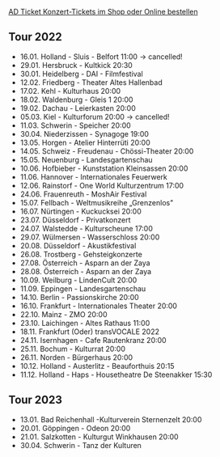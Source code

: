 [AD Ticket Konzert-Tickets im Shop oder Online bestellen](http://www.adticket.de/Sedaa.html) 

## Tour 2022
- 16.01. Holland - Sluis - Belfort 11:00 -> cancelled!
- 29.01. Hersbruck - Kultkick 20:30
- 30.01. Heidelberg - DAI - Filmfestival
- 12.02. Friedberg - Theater Altes Hallenbad 
- 17.02. Kehl - Kulturhaus 20:00  
- 18.02. Waldenburg - Gleis 1 20:00 
- 19.02. Dachau - Leierkasten 20:00
- 05.03. Kiel - Kulturforum 20:00 -> cancelled!
- 11.03. Schwerin - Speicher 20:00 
- 30.04. Niederzissen - Synagoge 19:00
- 13.05. Horgen -  Atelier Hinterrüti 20:00
- 14.05. Schweiz - Freudenau - Chössi-Theater 20:00
- 15.05. Neuenburg - Landesgartenschau
- 10.06. Hofbieber - Kunststation Kleinsassen 20:00
- 11.06. Hannover - Internationales Feuerwerk
- 12.06. Rainstorf - One World Kulturzentrum 17:00
- 24.06. Frauenreuth - MoshAir Festival
- 15.07. Fellbach -  Weltmusikreihe „Grenzenlos"
- 16.07. Nürtingen - Kuckucksei 20:00 
- 23.07. Düsseldorf - Privatkonzert
- 24.07. Walstedde - Kulturscheune 17:00
- 29.07. Wülmersen - Wasserschloss 20:00 
- 20.08. Düsseldorf - Akustikfestival 
- 26.08. Trostberg - Gehsteigkonzerte
- 27.08. Österreich - Asparn an der Zaya
- 28.08. Österreich - Asparn an der Zaya
- 10.09. Weilburg - LindenCult 20:00 
- 11.09. Eppingen - Landesgartenschau 
- 14.10. Berlin - Passionskirche 20:00
- 16.10. Frankfurt - Internationales Theater 20:00
- 22.10. Mainz - ZMO 20:00
- 23.10. Laichingen - Altes Rathaus 11:00
- 18.11. Frankfurt (Oder) transVOCALE 2022 
- 24.11. Isernhagen - Cafe Rautenkranz 20:00
- 25.11. Bochum - Kulturrat 20:00 
- 26.11. Norden - Bürgerhaus 20:00
- 10.12. Holland - Austerlitz - Beauforthuis 20:15
- 11.12. Holland - Haps - Housetheatre De Steenakker 15:30
  
## Tour 2023
- 13.01. Bad Reichenhall -Kulturverein Sternenzelt 20:00
- 20.01. Göppingen - Odeon 20:00 
- 21.01. Salzkotten - Kulturgut Winkhausen 20:00
- 30.04. Schwerin - Tanz der Kulturen 
